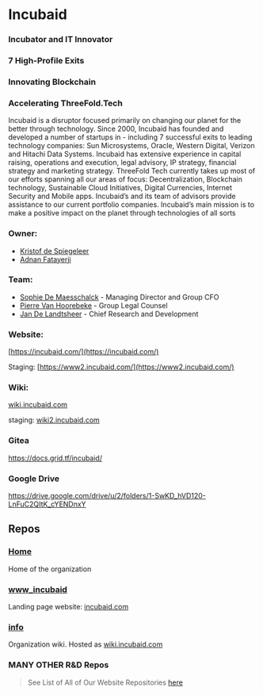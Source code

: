 # Incubaid

### Incubator and IT Innovator

### 7 High-Profile Exits
### Innovating Blockchain 
### Accelerating ThreeFold.Tech
Incubaid is a disruptor focused primarily on changing our planet for the better through technology. Since 2000, Incubaid has founded and developed a number of startups in - including 7 successful exits to leading technology companies: Sun Microsystems, Oracle, Western Digital, Verizon and Hitachi Data Systems. Incubaid has extensive experience in capital raising, operations and execution, legal advisory, IP strategy, financial strategy and marketing strategy. ThreeFold Tech currently takes up most of our efforts spanning all our areas of focus: Decentralization, Blockchain technology, Sustainable Cloud Initiatives, Digital Currencies, Internet Security and Mobile apps. Incubaid’s and its team of advisors provide assistance to our current portfolio companies. Incubaid’s main mission is to make a positive impact on the planet through technologies of all sorts

### Owner: 
* [Kristof de Spiegeleer](https://github.com/despiegk/)
* [Adnan Fatayerji](https://github.com/AdnanFatayerji)

### Team:
* [Sophie De Maesschalck](https://www.linkedin.com/in/sophiedemaesschalck/) - Managing Director and Group CFO
* [Pierre Van Hoorebeke](https://www.linkedin.com/in/pierre-van-hoorebeke-5958343/) - Group Legal Counsel
* [Jan De Landtsheer](https://www.linkedin.com/in/jand2/) - Chief Research and Development

### Website:

[https://incubaid.com/](https://incubaid.com/)

Staging: [https://www2.incubaid.com/](https://www2.incubaid.com/)

### Wiki:

[wiki.incubaid.com](http://wiki.incubaid.com/)

staging: [wiki2.incubaid.com](http://wiki2.incubaid.com)

### Gitea
https://docs.grid.tf/incubaid/

### Google Drive
https://drive.google.com/drive/u/2/folders/1-SwKD_hVD120-LnFuC2QItK_cYENDnxY

## Repos

### [Home](https://github.com/Incubaid/home)
Home of the organization

### [www_incubaid](https://github.com/Incubaid/www_incubaid)
Landing page website: [incubaid.com](https://incubaid.com) 

### [info](https://github.com/Incubaid/info_incubaid)
Organization wiki. Hosted as [wiki.incubaid.com](http://wiki.incubaid.com/)

### MANY OTHER R&D Repos

> See List of All of Our Website Repositories [here](https://docs.google.com/spreadsheets/d/1RsCcmXt2ds4wWK-Tdp6KokyoGl-dEW96W84O89eiE4U/edit?usp=sharing)

